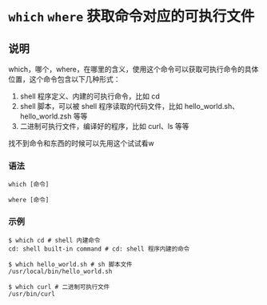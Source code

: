 # `which` `where` 获取命令对应的可执行文件

## 说明

which，哪个，where，在哪里的含义，使用这个命令可以获取可执行命令的具体位置，这个命令包含以下几种形式：
1. shell 程序定义、内建的可执行命令，比如 cd
2. shell 脚本，可以被 shell 程序读取的代码文件，比如 hello_world.sh、hello_world.zsh 等等
3. 二进制可执行文件，编译好的程序，比如 curl、ls 等等

找不到命令和东西的时候可以先用这个试试看w

### 语法

```shell
which [命令]

where [命令]
```

### 示例

```shell
$ which cd # shell 内建命令
cd: shell built-in command # cd: shell 程序内建的命令

$ which hello_world.sh # sh 脚本文件
/usr/local/bin/hello_world.sh

$ which curl # 二进制可执行文件
/usr/bin/curl
```